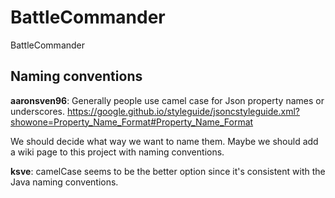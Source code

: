 # BattleCommander
BattleCommander

## Naming conventions
**aaronsven96**: Generally people use camel case for Json property names or underscores.
https://google.github.io/styleguide/jsoncstyleguide.xml?showone=Property_Name_Format#Property_Name_Format

We should decide what way we want to name them. Maybe we should add a wiki page to this project with naming conventions.

**ksve**: camelCase seems to be the better option since it's consistent with the Java naming conventions.

